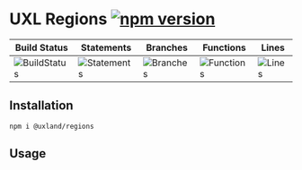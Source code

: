 # UXL Regions [![npm version](https://badge.fury.io/js/%40uxland%2Fregions.svg)](https://badge.fury.io/js/%40uxland%2Fregions)

| Build Status                                    | Statements                                    | Branches                                  | Functions                                   | Lines                               |
| ----------------------------------------------- | --------------------------------------------- | ----------------------------------------- | ------------------------------------------- | ----------------------------------- |
| ![BuildStatus](https://img.shields.io/badge/Build-Passing-brightgreen.svg 'Building Status') | ![Statements](https://img.shields.io/badge/Coverage-82.12%25-yellow.svg 'Make me better!') | ![Branches](https://img.shields.io/badge/Coverage-72.92%25-red.svg 'Make me better!') | ![Functions](https://img.shields.io/badge/Coverage-66.39%25-red.svg 'Make me better!') | ![Lines](https://img.shields.io/badge/Coverage-83.76%25-yellow.svg 'Make me better!') |

## Installation

`npm i @uxland/regions`

## Usage
